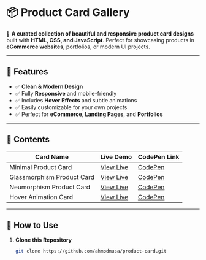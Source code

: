 # 📦 Product Card Gallery

🎨 **A curated collection of beautiful and responsive product card designs** built with **HTML, CSS, and JavaScript**. Perfect for showcasing products in **eCommerce websites**, portfolios, or modern UI projects.  

---

## 🌟 Features
- ✅ **Clean & Modern Design**
- ✅ Fully **Responsive** and mobile-friendly
- ✅ Includes **Hover Effects** and subtle animations
- ✅ Easily customizable for your own projects
- ✅ Perfect for **eCommerce**, **Landing Pages**, and **Portfolios**

---

## 📂 Contents
| Card Name                  | Live Demo                                      | CodePen Link                                  |
|----------------------------|-------------------------------------------------|-----------------------------------------------|
| Minimal Product Card       | [View Live](https://ahmodmusa.github.io/product-card/Minimal/minimal-1.html) | [CodePen](https://codepen.io/Ahmod-Musa/pen/VYvLZbL)     |
| Glassmorphism Product Card | [View Live](https://yourusername.github.io/product-card-gallery/glass)  | [CodePen](https://codepen.io/yourlink2)     |
| Neumorphism Product Card   | [View Live](https://yourusername.github.io/product-card-gallery/neumorph) | [CodePen](https://codepen.io/yourlink3)    |
| Hover Animation Card       | [View Live](https://yourusername.github.io/product-card-gallery/hover) | [CodePen](https://codepen.io/yourlink4)     |

---

## 🚀 How to Use
1. **Clone this Repository**
   ```bash
   git clone https://github.com/ahmodmusa/product-card.git
